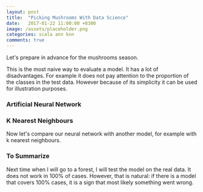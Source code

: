 ```yaml
---
layout: post
title:  "Picking Mushrooms With Data Science"
date:   2017-01-22 11:00:00 +0300
image: /assets/placeholder.png
categories: scala ann knn
comments: true
---
```


Let's prepare in advance for the mushrooms season.

This is the most naive way to evaluate a model. It has a lot of disadvantages. For example it does not pay attention to the proportion of the classes in the test data. However because of its simplicity it can be used for illustration purposes.

### Artificial Neural Network

### K Nearest Neighbours

Now let's compare our neural network with another model, for example with k nearest neighbours.

### To Summarize

Next time when I will go to a forest, I will test the model on the real data. It does not work in 100% of cases. However, that is natural: if there is a model that covers 100% cases, it is a sign that most likely something went wrong.
